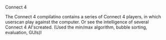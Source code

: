 Connect 4 

The Connect 4 compilatino contains a series of Connect 4 players, in which userscan play against the computer. Or see the intelligence of several Connect 4 AI'screated. (Used the min/max algorithm, bubble sorting, evaluation, GUIs)I

